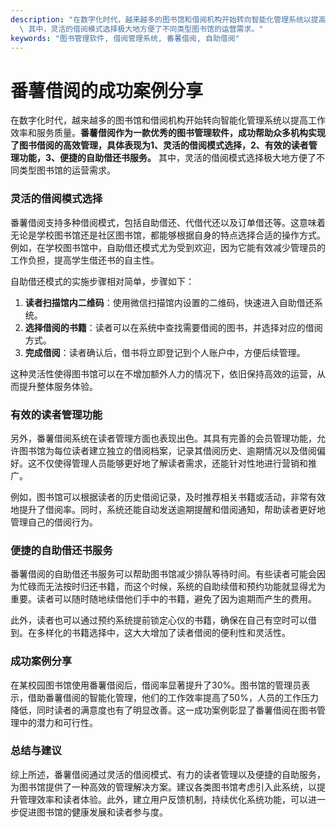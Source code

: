 ```yaml
---
description: "在数字化时代，越来越多的图书馆和借阅机构开始转向智能化管理系统以提高工作效率和服务质量。**番薯借阅作为一款优秀的图书管理软件，成功帮助众多机构实现了图书借阅的高效管理，具体表现为1、灵活的借阅模式选择，2、有效的读者管理功能，3、便捷的自助借还书服务。**\
  \ 其中，灵活的借阅模式选择极大地方便了不同类型图书馆的运营需求。"
keywords: "图书管理软件, 借阅管理系统, 番薯借阅, 自助借阅"
---
```

# 番薯借阅的成功案例分享

在数字化时代，越来越多的图书馆和借阅机构开始转向智能化管理系统以提高工作效率和服务质量。**番薯借阅作为一款优秀的图书管理软件，成功帮助众多机构实现了图书借阅的高效管理，具体表现为1、灵活的借阅模式选择，2、有效的读者管理功能，3、便捷的自助借还书服务。** 其中，灵活的借阅模式选择极大地方便了不同类型图书馆的运营需求。

### 灵活的借阅模式选择

番薯借阅支持多种借阅模式，包括自助借还、代借代还以及订单借还等。这意味着无论是学校图书馆还是社区图书馆，都能够根据自身的特点选择合适的操作方式。例如，在学校图书馆中，自助借还模式尤为受到欢迎，因为它能有效减少管理员的工作负担，提高学生借还书的自主性。

自助借还模式的实施步骤相对简单，步骤如下：

1. **读者扫描馆内二维码**：使用微信扫描馆内设置的二维码，快速进入自助借还系统。
2. **选择借阅的书籍**：读者可以在系统中查找需要借阅的图书，并选择对应的借阅方式。
3. **完成借阅**：读者确认后，借书将立即登记到个人账户中，方便后续管理。

这种灵活性使得图书馆可以在不增加额外人力的情况下，依旧保持高效的运营，从而提升整体服务体验。

### 有效的读者管理功能

另外，番薯借阅系统在读者管理方面也表现出色。其具有完善的会员管理功能，允许图书馆为每位读者建立独立的借阅档案，记录其借阅历史、逾期情况以及借阅偏好。这不仅使得管理人员能够更好地了解读者需求，还能针对性地进行营销和推广。

例如，图书馆可以根据读者的历史借阅记录，及时推荐相关书籍或活动，非常有效地提升了借阅率。同时，系统还能自动发送逾期提醒和借阅通知，帮助读者更好地管理自己的借阅行为。

### 便捷的自助借还书服务

番薯借阅的自助借还书服务可以帮助图书馆减少排队等待时间。有些读者可能会因为忙碌而无法按时归还书籍，而这个时候，系统的自助续借和预约功能就显得尤为重要。读者可以随时随地续借他们手中的书籍，避免了因为逾期而产生的费用。

此外，读者也可以通过预约系统提前锁定心仪的书籍，确保在自己有空时可以借到。在多样化的书籍选择中，这大大增加了读者借阅的便利性和灵活性。

### 成功案例分享

在某校园图书馆使用番薯借阅后，借阅率显著提升了30%。图书馆的管理员表示，借助番薯借阅的智能化管理，他们的工作效率提高了50%，人员的工作压力降低，同时读者的满意度也有了明显改善。这一成功案例彰显了番薯借阅在图书管理中的潜力和可行性。

### 总结与建议

综上所述，番薯借阅通过灵活的借阅模式、有力的读者管理以及便捷的自助服务，为图书馆提供了一种高效的管理解决方案。建议各类图书馆考虑引入此系统，以提升管理效率和读者体验。此外，建立用户反馈机制，持续优化系统功能，可以进一步促进图书馆的健康发展和读者参与度。
